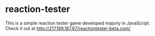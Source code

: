 # reaction-tester
This is a simple reaction tester game developed majorly in JavaScript. Check it out at http://217.199.187.67/reactiontester-beta.com/
